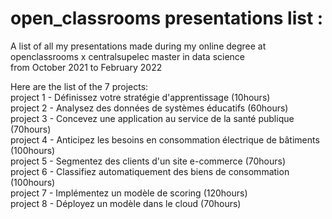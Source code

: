 # open_classrooms presentations list :

A list of all my presentations made during my online degree at openclassrooms x centralsupelec master in data science  
from October 2021 to February 2022  

Here are the list of the 7 projects:   
project 1 - Définissez votre stratégie d'apprentissage (10hours)  
project 2 - Analysez des données de systèmes éducatifs (60hours)  
project 3 - Concevez une application au service de la santé publique (70hours)  
project 4 - Anticipez les besoins en consommation électrique de bâtiments (100hours)  
project 5 - Segmentez des clients d'un site e-commerce (70hours)  
project 6 - Classifiez automatiquement des biens de consommation (100hours)  
project 7 - Implémentez un modèle de scoring (120hours)  
project 8 - Déployez un modèle dans le cloud (70hours)  
